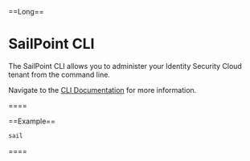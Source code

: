 ==Long==
# SailPoint CLI
The SailPoint CLI allows you to administer your Identity Security Cloud tenant from the command line.

Navigate to the [CLI Documentation](https://developer.sailpoint.com/docs/tools/cli) for more information.

====

==Example==
```bash
sail 
```
====